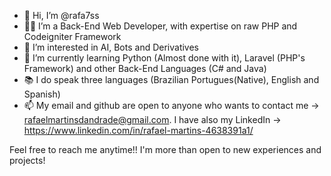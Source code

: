 - 👋  Hi, I’m @rafa7ss
- 👨‍💻  I’m a Back-End Web Developer, with expertise on raw PHP and Codeigniter Framework
- 👀  I’m interested in AI, Bots and Derivatives
- 🌱  I’m currently learning Python (Almost done with it), Laravel (PHP's Framework) and other Back-End Languages (C# and Java)
- 📚  I do speak three languages (Brazilian Portugues(Native), English and Spanish)
- 📫 My email and github are open to anyone who wants to contact me -> rafaelmartinsdandrade@gmail.com. I have also my LinkedIn -> https://www.linkedin.com/in/rafael-martins-4638391a1/

Feel free to reach me anytime!! I'm more than open to new experiences and projects!
